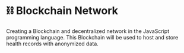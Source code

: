 # ⛓ Blockchain Network
Creating a Blockchain and decentralized network in the JavaScript programming language. This Blockchain will be used to host and store health records with anonymized data.
